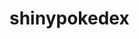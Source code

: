 
<!-- README.md is generated from README.Rmd. Please edit that file -->

# shinypokedex

<!-- badges: start -->
<!-- badges: end -->
